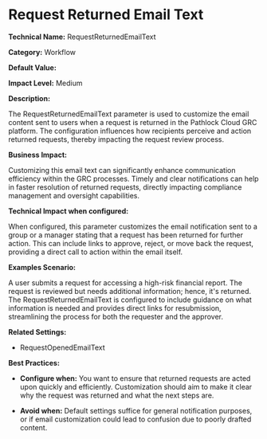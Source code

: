 # Request Returned Email Text

**Technical Name:** RequestReturnedEmailText

**Category:** Workflow

**Default Value:**

**Impact Level:** Medium

**Description:**

The RequestReturnedEmailText parameter is used to customize the email content sent to users when a request is returned in the Pathlock Cloud GRC platform. The configuration influences how recipients perceive and action returned requests, thereby impacting the request review process.

**Business Impact:**

Customizing this email text can significantly enhance communication efficiency within the GRC processes. Timely and clear notifications can help in faster resolution of returned requests, directly impacting compliance management and oversight capabilities.

**Technical Impact when configured:**

When configured, this parameter customizes the email notification sent to a group or a manager stating that a request has been returned for further action. This can include links to approve, reject, or move back the request, providing a direct call to action within the email itself.

**Examples Scenario:**

A user submits a request for accessing a high-risk financial report. The request is reviewed but needs additional information; hence, it's returned. The RequestReturnedEmailText is configured to include guidance on what information is needed and provides direct links for resubmission, streamlining the process for both the requester and the approver.

**Related Settings:**

- RequestOpenedEmailText

**Best Practices:** 

- **Configure when:** You want to ensure that returned requests are acted upon quickly and efficiently. Customization should aim to make it clear why the request was returned and what the next steps are.
  
- **Avoid when:** Default settings suffice for general notification purposes, or if email customization could lead to confusion due to poorly drafted content.